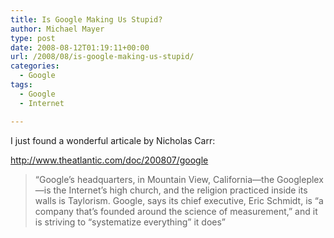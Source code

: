 ```yaml
---
title: Is Google Making Us Stupid?
author: Michael Mayer
type: post
date: 2008-08-12T01:19:11+00:00
url: /2008/08/is-google-making-us-stupid/
categories:
  - Google
tags:
  - Google
  - Internet

---
```

I just found a wonderful articale by <a style="text-decoration: none;" href="http://www.theatlantic.com/doc/by/nicholas_carr"><span class="hankpym">N</span>icholas <span class="hankpym">C</span>arr</a>:

<http://www.theatlantic.com/doc/200807/google>

> &#8220;<span class="drop">G</span>oogle’s headquarters, in Mountain View, California—the Googleplex—is the Internet’s high church, and the religion practiced inside its walls is Taylorism. Google, says its chief executive, Eric Schmidt, is “a company that’s founded around the science of measurement,” and it is striving to “systematize everything” it does&#8221;
